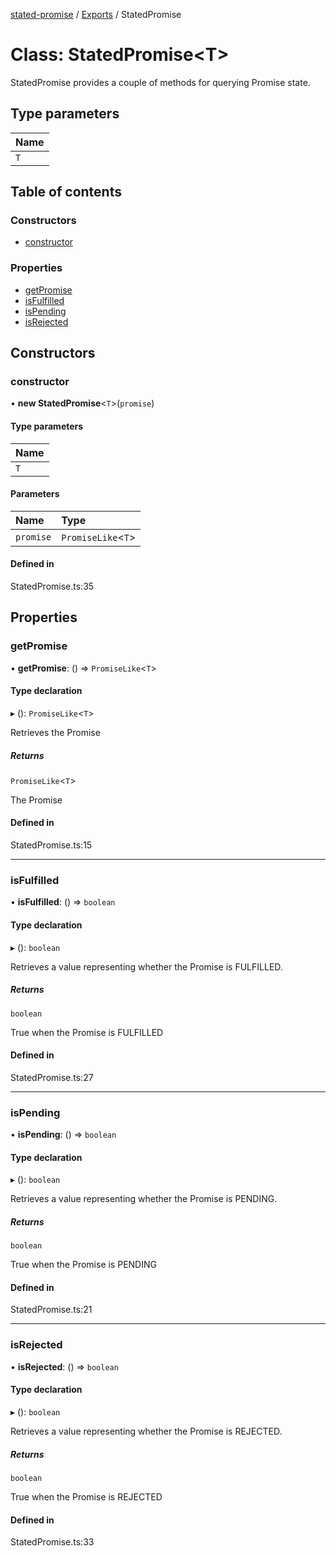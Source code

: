 [stated-promise](../README.md) / [Exports](../modules.md) / StatedPromise

# Class: StatedPromise<T\>

StatedPromise provides a couple of methods for querying Promise state.

## Type parameters

| Name |
| :------ |
| `T` |

## Table of contents

### Constructors

- [constructor](StatedPromise.md#constructor)

### Properties

- [getPromise](StatedPromise.md#getpromise)
- [isFulfilled](StatedPromise.md#isfulfilled)
- [isPending](StatedPromise.md#ispending)
- [isRejected](StatedPromise.md#isrejected)

## Constructors

### constructor

• **new StatedPromise**<`T`\>(`promise`)

#### Type parameters

| Name |
| :------ |
| `T` |

#### Parameters

| Name | Type |
| :------ | :------ |
| `promise` | `PromiseLike`<`T`\> |

#### Defined in

StatedPromise.ts:35

## Properties

### getPromise

• **getPromise**: () => `PromiseLike`<`T`\>

#### Type declaration

▸ (): `PromiseLike`<`T`\>

Retrieves the Promise

##### Returns

`PromiseLike`<`T`\>

The Promise

#### Defined in

StatedPromise.ts:15

___

### isFulfilled

• **isFulfilled**: () => `boolean`

#### Type declaration

▸ (): `boolean`

Retrieves a value representing whether the Promise is FULFILLED.

##### Returns

`boolean`

True when the Promise is FULFILLED

#### Defined in

StatedPromise.ts:27

___

### isPending

• **isPending**: () => `boolean`

#### Type declaration

▸ (): `boolean`

Retrieves a value representing whether the Promise is PENDING.

##### Returns

`boolean`

True when the Promise is PENDING

#### Defined in

StatedPromise.ts:21

___

### isRejected

• **isRejected**: () => `boolean`

#### Type declaration

▸ (): `boolean`

Retrieves a value representing whether the Promise is REJECTED.

##### Returns

`boolean`

True when the Promise is REJECTED

#### Defined in

StatedPromise.ts:33
